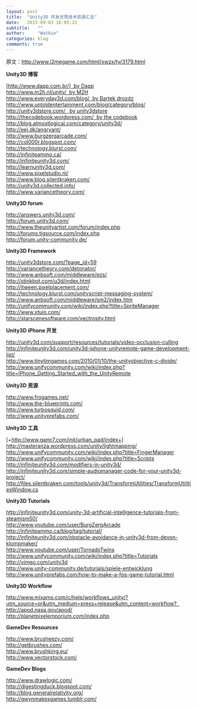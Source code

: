 ```yaml
---
layout: post
title:  "Unity3D 开发优秀技术资源汇总"
date:   2015-09-03 16:05:32
subtitle:   ""
author:     "Watkin"
categories: blog
comments: true
---
```


原文：http://www.j2megame.com/html/xwzx/ty/3179.html

**Unity3D 博客**

[http://www.dapp.com.br/]  by Dapp <br>
http://www.m2h.nl/unity/  by M2H <br>
http://www.everyday3d.com/blog/  by Bartek drozdz <br>
http://www.untoldentertainment.com/blog/category/blog/ <br>
http://unity3dstore.com/   by unity3dstore <br>
http://thecodebook.wordpress.com/  by the codebook <br>
http://blog.almostlogical.com/category/unity3d/ <br>
http://eej.dk/angryant/ <br>
http://www.burgzergarcade.com/ <br>
http://col000r.blogspot.com/ <br>
http://technology.blurst.com/ <br>
http://infiniteammo.ca/ <br>
http://infiniteunity3d.com/ <br>
http://learnunity3d.com/ <br>
http://www.pixelstudio.nl/ <br>
http://www.blog.silentkraken.com/ <br>
http://unity3d.collected.info/ <br>
http://www.variancetheory.com/ <br>

**Unity3D forum**

http://answers.unity3d.com/ <br>
http://forum.unity3d.com/ <br>
http://www.theunityartist.com/forum/index.php <br>
http://forums.tigsource.com/index.php <br>
http://forum.unity-community.de/ <br>

**Unity3D Framework**

http://unity3dstore.com/?page_id=59 <br>
http://variancetheory.com/detonator/ <br>
http://www.anbsoft.com/middleware/ezs/ <br>
http://stinkbot.com/u3d/index.html <br>
http://itween.pixelplacement.com/ <br>
http://technology.blurst.com/unityscript-messaging-system/ <br>
http://www.anbsoft.com/middleware/sm2/index.htm <br>
http://unifycommunity.com/wiki/index.php?title=SpriteManager <br>
http://www.xtuio.com/ <br>
http://starscenesoftware.com/vectrosity.html <br>

**Unity3D iPhone 开发**

http://unity3d.com/support/resources/tutorials/video-occlusion-culling <br>
http://infiniteunity3d.com/unity3d-iphone-unityremote-game-development-list/ <br>
http://www.tinytimgames.com/2010/01/10/the-unityobjective-c-divide/ <br>
http://www.unifycommunity.com/wiki/index.php?title=IPhone_Getting_Started_with_the_UnityRemote <br>

**Unity3D 资源**

http://www.frogames.net/ <br>
http://www.the-blueprints.com/ <br>
http://www.turbosquid.com/ <br>
http://www.unityprefabs.com/ <br>

**Unity3D 工具**

[+http://www.gamr7.com/init/urban_pad/index+] <br>
http://masteranza.wordpress.com/unity/lightmapping/ <br>
http://www.unifycommunity.com/wiki/index.php?title=FingerManager <br>
http://www.unifycommunity.com/wiki/index.php?title=Scripts <br>
http://infiniteunity3d.com/modifiers-in-unity3d/ <br>
http://infiniteunity3d.com/simple-audiomanager-code-for-your-unity3d-project/ <br>
http://files.silentkraken.com/tools/unity3d/TransformUtilities/TransformUtilitiesWindow.cs <br>

**Unity3D Tutorials**

http://infiniteunity3d.com/unity-3d-artificial-intelligence-tutorials-from-steamism50/ <br>
http://www.youtube.com/user/BurgZergArcade <br>
http://infiniteammo.ca/blog/tag/tutorial/ <br>
http://infiniteunity3d.com/obstacle-avoidance-in-unity3d-from-devon-klompmaker/ <br>
http://www.youtube.com/user/TornadoTwins <br>
http://www.unifycommunity.com/wiki/index.php?title=Tutorials <br>
http://vimeo.com/unity3d <br>
http://www.unity-community.de/tutorials/spiele-entwicklung <br>
http://www.unityprefabs.com/how-to-make-a-fps-game-tutorial.html <br>

**Unity3D Workflow**

http://www.mixamo.com/c/help/workflows_unity/?utm_source=pr&utm_medium=press+release&utm_content=workflow?   <br>
http://apod.nasa.gov/apod/ <br>
http://planetpixelemporium.com/index.php <br>

**GameDev Resources**

http://www.brusheezy.com/ <br>
http://getbrushes.com/ <br>
http://www.brushking.eu/ <br>
http://www.vectorstock.com/ <br>

**GameDev Blogs**

http://www.drawlogic.com/ <br>
http://digestingduck.blogspot.com/ <br>
http://blog.generalrelativity.org/ <br>
http://gwynmakesgames.tumblr.com/ <br>






[http://www.dapp.com.br/]:     http://www.dapp.com.br/



